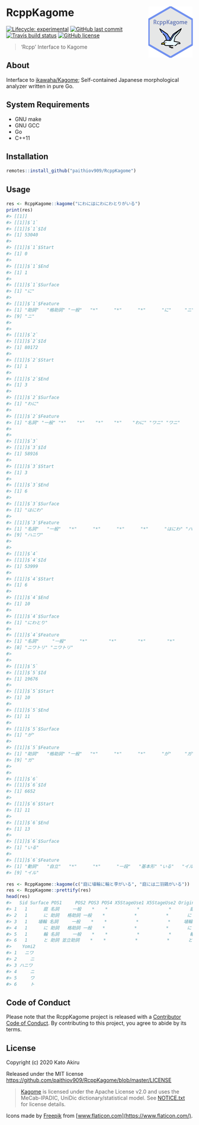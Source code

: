 
<!-- README.md is generated from README.Rmd. Please edit that file -->

# RcppKagome <a href='https://paithiov909.github.io/RcppKagome'><img src='man/figures/logo.png' align="right" height="139" /></a>

<!-- badges: start -->

[![Lifecycle:
experimental](https://img.shields.io/badge/lifecycle-experimental-orange.svg)](https://www.tidyverse.org/lifecycle/#experimental)
[![GitHub last
commit](https://img.shields.io/github/last-commit/paithiov909/RcppKagome)](#)
[![Travis build
status](https://travis-ci.org/paithiov909/RcppKagome.svg?branch=master)](https://travis-ci.org/paithiov909/RcppKagome)
[![GitHub
license](https://img.shields.io/github/license/paithiov909/RcppKagome)](https://github.com/paithiov909/RcppKagome/blob/master/LICENSE)
<!-- badges: end -->

> ‘Rcpp’ Interface to Kagome

## About

Interface to [ikawaha/Kagome](https://github.com/ikawaha/kagome);
Self-contained Japanese morphological analyzer written in pure Go.

## System Requirements

  - GNU make
  - GNU GCC
  - Go
  - C++11

## Installation

``` r
remotes::install_github("paithiov909/RcppKagome")
```

## Usage

``` r
res <- RcppKagome::kagome("にわにはにわにわとりがいる")
print(res)
#> [[1]]
#> [[1]]$`1`
#> [[1]]$`1`$Id
#> [1] 53040
#> 
#> [[1]]$`1`$Start
#> [1] 0
#> 
#> [[1]]$`1`$End
#> [1] 1
#> 
#> [[1]]$`1`$Surface
#> [1] "に"
#> 
#> [[1]]$`1`$Feature
#> [1] "助詞"   "格助詞" "一般"   "*"      "*"      "*"      "に"     "ニ"    
#> [9] "ニ"    
#> 
#> 
#> [[1]]$`2`
#> [[1]]$`2`$Id
#> [1] 80172
#> 
#> [[1]]$`2`$Start
#> [1] 1
#> 
#> [[1]]$`2`$End
#> [1] 3
#> 
#> [[1]]$`2`$Surface
#> [1] "わに"
#> 
#> [[1]]$`2`$Feature
#> [1] "名詞" "一般" "*"    "*"    "*"    "*"    "わに" "ワニ" "ワニ"
#> 
#> 
#> [[1]]$`3`
#> [[1]]$`3`$Id
#> [1] 58916
#> 
#> [[1]]$`3`$Start
#> [1] 3
#> 
#> [[1]]$`3`$End
#> [1] 6
#> 
#> [[1]]$`3`$Surface
#> [1] "はにわ"
#> 
#> [[1]]$`3`$Feature
#> [1] "名詞"   "一般"   "*"      "*"      "*"      "*"      "はにわ" "ハニワ"
#> [9] "ハニワ"
#> 
#> 
#> [[1]]$`4`
#> [[1]]$`4`$Id
#> [1] 53999
#> 
#> [[1]]$`4`$Start
#> [1] 6
#> 
#> [[1]]$`4`$End
#> [1] 10
#> 
#> [[1]]$`4`$Surface
#> [1] "にわとり"
#> 
#> [[1]]$`4`$Feature
#> [1] "名詞"     "一般"     "*"        "*"        "*"        "*"        "にわとり"
#> [8] "ニワトリ" "ニワトリ"
#> 
#> 
#> [[1]]$`5`
#> [[1]]$`5`$Id
#> [1] 19676
#> 
#> [[1]]$`5`$Start
#> [1] 10
#> 
#> [[1]]$`5`$End
#> [1] 11
#> 
#> [[1]]$`5`$Surface
#> [1] "が"
#> 
#> [[1]]$`5`$Feature
#> [1] "助詞"   "格助詞" "一般"   "*"      "*"      "*"      "が"     "ガ"    
#> [9] "ガ"    
#> 
#> 
#> [[1]]$`6`
#> [[1]]$`6`$Id
#> [1] 6652
#> 
#> [[1]]$`6`$Start
#> [1] 11
#> 
#> [[1]]$`6`$End
#> [1] 13
#> 
#> [[1]]$`6`$Surface
#> [1] "いる"
#> 
#> [[1]]$`6`$Feature
#> [1] "動詞"   "自立"   "*"      "*"      "一段"   "基本形" "いる"   "イル"  
#> [9] "イル"
```

``` r
res <- RcppKagome::kagome(c("庭に埴輪に輪と李がいる", "庭には二羽鶏がいる"))
res <- RcppKagome::prettify(res)
head(res)
#>   Sid Surface POS1     POS2 POS3 POS4 X5StageUse1 X5StageUse2 Original  Yomi1
#> 1   1      庭 名詞     一般    *    *           *           *       庭   ニワ
#> 2   1      に 助詞   格助詞 一般    *           *           *       に     ニ
#> 3   1    埴輪 名詞     一般    *    *           *           *     埴輪 ハニワ
#> 4   1      に 助詞   格助詞 一般    *           *           *       に     ニ
#> 5   1      輪 名詞     一般    *    *           *           *       輪     ワ
#> 6   1      と 助詞 並立助詞    *    *           *           *       と     ト
#>    Yomi2
#> 1   ニワ
#> 2     ニ
#> 3 ハニワ
#> 4     ニ
#> 5     ワ
#> 6     ト
```

## Code of Conduct

Please note that the RcppKagome project is released with a [Contributor
Code of
Conduct](https://paithiov909.github.io/RcppKagome/CODE_OF_CONDUCT.html).
By contributing to this project, you agree to abide by its terms.

## License

Copyright (c) 2020 Kato Akiru

Released under the MIT license
<https://github.com/paithiov909/RcppKagome/blob/master/LICENSE>

> [Kagome](https://github.com/ikawaha/kagome) is licensed under the
> Apache License v2.0 and uses the MeCab-IPADIC, UniDic
> dictionary/statistical model. See
> [NOTICE.txt](https://github.com/ikawaha/kagome/blob/master/NOTICE.txt)
> for license details.

Icons made by [Freepik](http://www.freepik.com/) from
[www.flaticon.com](https://www.flaticon.com/).
